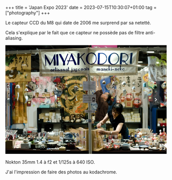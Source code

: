 +++
title = 'Japan Expo 2023'
date = 2023-07-15T10:30:07+01:00
tag = ["photography"]
+++

Le capteur CCD du M8 qui date de 2006 me surprend par sa netetté. 

Cela s'explique par le fait que ce capteur ne possède pas de filtre anti-aliasing.

![Image](./images/japanExpo2023.png)

Nokton 35mm 1.4 à f2 et 1/125s à 640 ISO.



J'ai l'impression de faire des photos au kodachrome.

